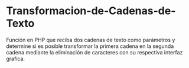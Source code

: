 # Transformacion-de-Cadenas-de-Texto
Función en PHP que reciba dos cadenas de texto como parámetros y determine si es posible transformar la primera cadena en la segunda cadena mediante la eliminación de caracteres con su respectiva interfaz grafica.
